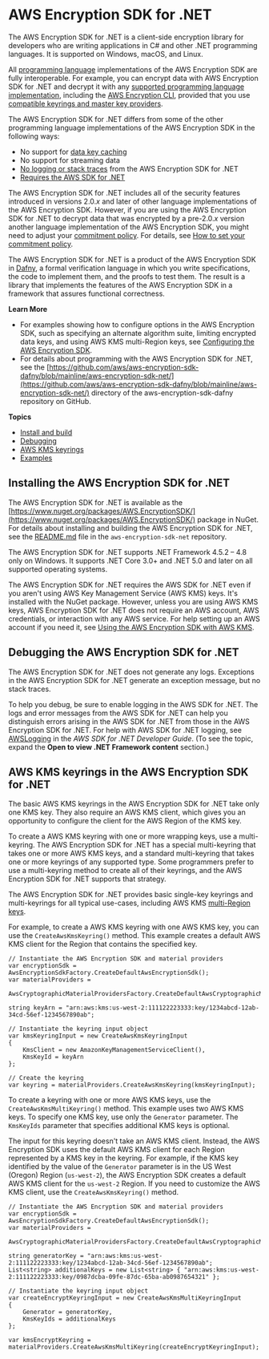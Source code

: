 # AWS Encryption SDK for \.NET<a name="dot-net"></a>

The AWS Encryption SDK for \.NET is a client\-side encryption library for developers who are writing applications in C\# and other \.NET programming languages\. It is supported on Windows, macOS, and Linux\.

All [programming language](programming-languages.md) implementations of the AWS Encryption SDK are fully interoperable\. For example, you can encrypt data with AWS Encryption SDK for \.NET and decrypt it with any [supported programming language implementation](programming-languages.md), including the [AWS Encryption CLI](crypto-cli.md), provided that you use [compatible keyrings and master key providers](keyring-compatibility.md)\.

The AWS Encryption SDK for \.NET differs from some of the other programming language implementations of the AWS Encryption SDK in the following ways:
+ No support for [data key caching](data-key-caching.md)
+ No support for streaming data
+ [No logging or stack traces](#dot-net-debugging) from the AWS Encryption SDK for \.NET
+ [Requires the AWS SDK for \.NET](#dot-net-install)

The AWS Encryption SDK for \.NET includes all of the security features introduced in versions 2\.0\.*x* and later of other language implementations of the AWS Encryption SDK\. However, if you are using the AWS Encryption SDK for \.NET to decrypt data that was encrypted by a pre\-2\.0\.*x* version another language implementation of the AWS Encryption SDK, you might need to adjust your [commitment policy](concepts.md#commitment-policy)\. For details, see [How to set your commitment policy](migrate-commitment-policy.md#migrate-commitment-step1)\.

The AWS Encryption SDK for \.NET is a product of the AWS Encryption SDK in [Dafny](https://github.com/dafny-lang/dafny/blob/master/README.md), a formal verification language in which you write specifications, the code to implement them, and the proofs to test them\. The result is a library that implements the features of the AWS Encryption SDK in a framework that assures functional correctness\.

**Learn More**
+ For examples showing how to configure options in the AWS Encryption SDK, such as specifying an alternate algorithm suite, limiting encrypted data keys, and using AWS KMS multi\-Region keys, see [Configuring the AWS Encryption SDK](configure.md)\.
+ For details about programming with the AWS Encryption SDK for \.NET, see the [https://github.com/aws/aws-encryption-sdk-dafny/blob/mainline/aws-encryption-sdk-net/](https://github.com/aws/aws-encryption-sdk-dafny/blob/mainline/aws-encryption-sdk-net/) directory of the aws\-encryption\-sdk\-dafny repository on GitHub\.

**Topics**
+ [Install and build](#dot-net-install)
+ [Debugging](#dot-net-debugging)
+ [AWS KMS keyrings](#net-kms-keyrings)
+ [Examples](dot-net-examples.md)

## Installing the AWS Encryption SDK for \.NET<a name="dot-net-install"></a>

The AWS Encryption SDK for \.NET is available as the [https://www.nuget.org/packages/AWS.EncryptionSDK/](https://www.nuget.org/packages/AWS.EncryptionSDK/) package in NuGet\. For details about installing and building the AWS Encryption SDK for \.NET, see the [README\.md](https://github.com/aws/aws-encryption-sdk-dafny/blob/mainline/aws-encryption-sdk-net/#readme) file in the `aws-encryption-sdk-net` repository\.

The AWS Encryption SDK for \.NET supports \.NET Framework 4\.5\.2 – 4\.8 only on Windows\. It supports \.NET Core 3\.0\+ and \.NET 5\.0 and later on all supported operating systems\.

The AWS Encryption SDK for \.NET requires the AWS SDK for \.NET even if you aren't using AWS Key Management Service \(AWS KMS\) keys\. It's installed with the NuGet package\. However, unless you are using AWS KMS keys, AWS Encryption SDK for \.NET does not require an AWS account, AWS credentials, or interaction with any AWS service\. For help setting up an AWS account if you need it, see [Using the AWS Encryption SDK with AWS KMS](getting-started.md)\.

## Debugging the AWS Encryption SDK for \.NET<a name="dot-net-debugging"></a>

The AWS Encryption SDK for \.NET does not generate any logs\. Exceptions in the AWS Encryption SDK for \.NET generate an exception message, but no stack traces\.

To help you debug, be sure to enable logging in the AWS SDK for \.NET\. The logs and error messages from the AWS SDK for \.NET can help you distinguish errors arising in the AWS SDK for \.NET from those in the AWS Encryption SDK for \.NET\. For help with AWS SDK for \.NET logging, see [AWSLogging](https://docs.aws.amazon.com/sdk-for-net/v3/developer-guide/net-dg-config-other.html#config-setting-awslogging) in the *AWS SDK for \.NET Developer Guide*\. \(To see the topic, expand the **Open to view \.NET Framework content** section\.\)

## AWS KMS keyrings in the AWS Encryption SDK for \.NET<a name="net-kms-keyrings"></a>

The basic AWS KMS keyrings in the AWS Encryption SDK for \.NET take only one KMS key\. They also require an AWS KMS client, which gives you an opportunity to configure the client for the AWS Region of the KMS key\. 

To create a AWS KMS keyring with one or more wrapping keys, use a multi\-keyring\. The AWS Encryption SDK for \.NET has a special multi\-keyring that takes one or more AWS KMS keys, and a standard multi\-keyring that takes one or more keyrings of any supported type\. Some programmers prefer to use a multi\-keyring method to create all of their keyrings, and the AWS Encryption SDK for \.NET supports that strategy\.

The AWS Encryption SDK for \.NET provides basic single\-key keyrings and multi\-keyrings for all typical use\-cases, including AWS KMS [multi\-Region keys](configure.md#config-mrks)\.

For example, to create a AWS KMS keyring with one AWS KMS key, you can use the `CreateAwsKmsKeyring()` method\. This example creates a default AWS KMS client for the Region that contains the specified key\.

```
// Instantiate the AWS Encryption SDK and material providers
var encryptionSdk = AwsEncryptionSdkFactory.CreateDefaultAwsEncryptionSdk();
var materialProviders =
    AwsCryptographicMaterialProvidersFactory.CreateDefaultAwsCryptographicMaterialProviders();

string keyArn = "arn:aws:kms:us-west-2:111122223333:key/1234abcd-12ab-34cd-56ef-1234567890ab";

// Instantiate the keyring input object
var kmsKeyringInput = new CreateAwsKmsKeyringInput
{
    KmsClient = new AmazonKeyManagementServiceClient(),
    KmsKeyId = keyArn
};

// Create the keyring
var keyring = materialProviders.CreateAwsKmsKeyring(kmsKeyringInput);
```

To create a keyring with one or more AWS KMS keys, use the `CreateAwsKmsMultiKeyring()` method\. This example uses two AWS KMS keys\. To specify one KMS key, use only the `Generator` parameter\. The `KmsKeyIds` parameter that specifies additional KMS keys is optional\.

The input for this keyring doesn't take an AWS KMS client\. Instead, the AWS Encryption SDK uses the default AWS KMS client for each Region represented by a KMS key in the keyring\. For example, if the KMS key identified by the value of the `Generator` parameter is in the US West \(Oregon\) Region \(`us-west-2`\), the AWS Encryption SDK creates a default AWS KMS client for the `us-west-2` Region\. If you need to customize the AWS KMS client, use the `CreateAwsKmsKeyring()` method\.

```
// Instantiate the AWS Encryption SDK and material providers
var encryptionSdk = AwsEncryptionSdkFactory.CreateDefaultAwsEncryptionSdk();
var materialProviders =
    AwsCryptographicMaterialProvidersFactory.CreateDefaultAwsCryptographicMaterialProviders();

string generatorKey = "arn:aws:kms:us-west-2:111122223333:key/1234abcd-12ab-34cd-56ef-1234567890ab";
List<string> additionalKeys = new List<string> { "arn:aws:kms:us-west-2:111122223333:key/0987dcba-09fe-87dc-65ba-ab0987654321" };

// Instantiate the keyring input object
var createEncryptKeyringInput = new CreateAwsKmsMultiKeyringInput
{
    Generator = generatorKey,
    KmsKeyIds = additionalKeys
};

var kmsEncryptKeyring = materialProviders.CreateAwsKmsMultiKeyring(createEncryptKeyringInput);
```